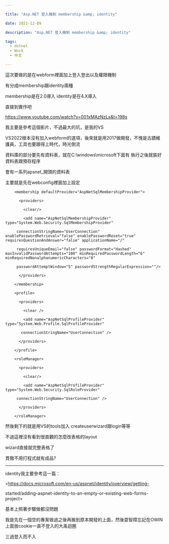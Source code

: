 ```yaml
---

title: "Asp.NET 登入機制 membership &amp; identity"

date: 2021-12-09

description: "Asp.NET 登入機制 membership &amp; identity"

tags:
  - dotnet
  - Work
  - 中文

---
```


這次要做的是在webform裡面加上登入登出以及權限機制

有分成membership跟identity兩種

membership是在2.0導入 identity是在4.X導入

直接到實作吧

https://www.youtube.com/watch?v=001xMAzNzLs&t=198s

我主要是參考這個影片，不過最大的坑，是我的VS

VS2022根本沒有加入webform的選項，後來就是用2017做開發，不愧是古蹟維護員，工具也要跟得上時代，時光倒流

資料庫的部分要先有資料表，就在C:\windows\microsoft下面有 執行之後就裝好資料表跟預存程序

會有一系列apsnet_開頭的資料表

主要就是先在webconfig裡面加上設定

    

    

        <membership defaultProvider="AspNetSqlMembershipProvider">

          <providers>

            <clear/>

            <add name="AspNetSqlMembershipProvider" type="System.Web.Security.SqlMembershipProvider"

         connectionStringName="UserConnection" enablePasswordRetrieval="false" enablePasswordReset="true" requiresQuestionAndAnswer="false" applicationName="/"

         requiresUniqueEmail="false" passwordFormat="Hashed" maxInvalidPasswordAttempts="100" minRequiredPasswordLength="6" minRequiredNonalphanumericCharacters="0"

         passwordAttemptWindow="5" passwordStrengthRegularExpression=""/>

          </providers>

        </membership>

        <profile>

          <providers>

            <clear />

            <add name="AspNetSqlProfileProvider" type="System.Web.Profile.SqlProfileProvider"

           connectionStringName="UserConnection" />

          </providers>

        </profile>

        <roleManager>

          <providers>

            <clear/>

            <add name="AspNetSqlProfileProvider" type="System.Web.Security.SqlRoleProvider"

         connectionStringName="UserConnection" />

          </providers>

        </roleManager>

然後剩下的就是用VS的tools加入 createuserwizard跟login等等

不過這裡沒有看到很直觀的怎麼改表格的layout

wizard直接就完整表格了

貫徹不用打程式就有成品?

* * *

identity我主要參考這一篇：

<https://docs.microsoft.com/en-us/aspnet/identity/overview/getting-

started/adding-aspnet-identity-to-an-empty-or-existing-web-forms-project>

基本上照著步驟做都沒問題

我是先在一個空的專案做過之後再搬到原本開發的上面，然後耍智障忘記在OWIN上面放cookie一直不登入的大禹迴圈

三過登入而不入

